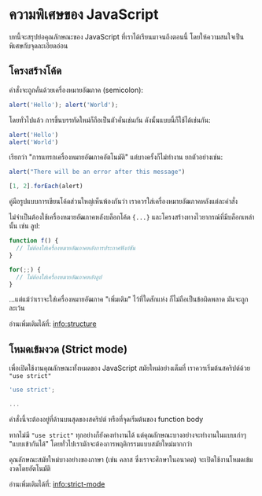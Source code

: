 # ความพิเศษของ JavaScript

บทนี้จะสรุปย่อคุณลักษณะของ JavaScript ที่เราได้เรียนมาจนถึงตอนนี้ โดยให้ความสนใจเป็นพิเศษกับจุดละเอียดอ่อน

## โครงสร้างโค้ด

คำสั่งจะถูกคั่นด้วยเครื่องหมายอัฒภาค (semicolon):

```js run no-beautify
alert('Hello'); alert('World');
```

โดยทั่วไปแล้ว การขึ้นบรรทัดใหม่ก็ถือเป็นตัวคั่นเช่นกัน ดังนั้นแบบนี้ก็ใช้ได้เช่นกัน:

```js run no-beautify
alert('Hello')
alert('World')
```

เรียกว่า "การแทรกเครื่องหมายอัฒภาคอัตโนมัติ" แต่บางครั้งก็ไม่ทำงาน ยกตัวอย่างเช่น:

```js run
alert("There will be an error after this message")

[1, 2].forEach(alert)
```

คู่มือรูปแบบการเขียนโค้ดส่วนใหญ่เห็นพ้องกันว่า เราควรใส่เครื่องหมายอัฒภาคหลังแต่ละคำสั่ง

ไม่จำเป็นต้องใช้เครื่องหมายอัฒภาคหลังบล็อกโค้ด `{...}` และโครงสร้างทางไวยากรณ์ที่มีบล็อกเหล่านั้น เช่น ลูป:

```js
function f() {
  // ไม่ต้องใส่เครื่องหมายอัฒภาคหลังการประกาศฟังก์ชัน
}

for(;;) {
  // ไม่ต้องใส่เครื่องหมายอัฒภาคหลังลูป
}
```

...แต่แม้ว่าเราจะใส่เครื่องหมายอัฒภาค "เพิ่มเติม" ไว้ที่ใดสักแห่ง ก็ไม่ถือเป็นข้อผิดพลาด มันจะถูกละเว้น

อ่านเพิ่มเติมได้ที่: <info:structure>

## โหมดเข้มงวด (Strict mode)

เพื่อเปิดใช้งานคุณลักษณะทั้งหมดของ JavaScript สมัยใหม่อย่างเต็มที่ เราควรเริ่มต้นสคริปต์ด้วย `"use strict"`

```js
'use strict';

...
```

คำสั่งนี้จะต้องอยู่ที่ด้านบนสุดของสคริปต์ หรือที่จุดเริ่มต้นของ function body

หากไม่มี `"use strict"` ทุกอย่างก็ยังคงทำงานได้ แต่คุณลักษณะบางอย่างจะทำงานในแบบเก่าๆ "แบบเข้ากันได้" โดยทั่วไปเรามักจะต้องการพฤติกรรมแบบสมัยใหม่มากกว่า

คุณลักษณะสมัยใหม่บางอย่างของภาษา (เช่น คลาส ซึ่งเราจะศึกษาในอนาคต) จะเปิดใช้งานโหมดเข้มงวดโดยอัตโนมัติ 

อ่านเพิ่มเติมได้ที่: <info:strict-mode>